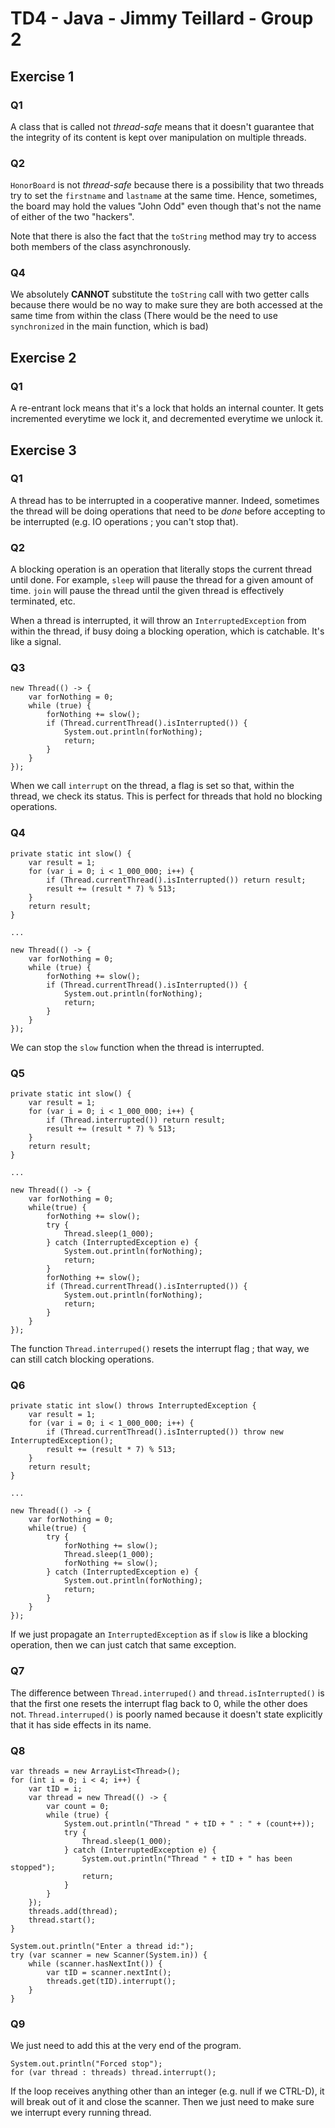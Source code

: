 # TD4 - Java - Jimmy Teillard - Group 2

## Exercise 1

### Q1

A class that is called not *thread-safe* means that it doesn't guarantee that
the integrity of its content is kept over manipulation on multiple threads.

### Q2

`HonorBoard` is not *thread-safe* because there is a possibility that
two threads try to set the `firstname` and `lastname` at the same time.
Hence, sometimes, the board may hold the values "John Odd" even though
that's not the name of either of the two "hackers".

Note that there is also the fact that the `toString` method may
try to access both members of the class asynchronously.

### Q4

We absolutely **CANNOT** substitute the `toString` call with two getter calls because
there would be no way to make sure they are both accessed at the same time from
within the class (There would be the need to use `synchronized` in the main function, which is bad)

## Exercise 2

### Q1

A re-entrant lock means that it's a lock that holds an internal counter.
It gets incremented everytime we lock it, and decremented everytime we unlock it.

## Exercise 3

### Q1

A thread has to be interrupted in a cooperative manner. Indeed, sometimes the thread will be doing operations
that need to be *done* before accepting to be interrupted (e.g. IO operations ; you can't stop that).

### Q2

A blocking operation is an operation that literally stops the current thread until done.
For example, `sleep` will pause the thread for a given amount of time.
`join` will pause the thread until the given thread is effectively terminated, etc.

When a thread is interrupted, it will throw an `InterruptedException` from within the thread,
if busy doing a blocking operation, which is catchable. It's like a signal.

### Q3

```
new Thread(() -> {
    var forNothing = 0;
    while (true) {
        forNothing += slow();
        if (Thread.currentThread().isInterrupted()) {
            System.out.println(forNothing);
            return;
        }
    }
});
```

When we call `interrupt` on the thread, a flag is set so that, within the thread,
we check its status. This is perfect for threads that hold no blocking operations.

### Q4

```
private static int slow() {
    var result = 1;
    for (var i = 0; i < 1_000_000; i++) {
        if (Thread.currentThread().isInterrupted()) return result;
        result += (result * 7) % 513;
    }
    return result;
}

...

new Thread(() -> {
    var forNothing = 0;
    while (true) {
        forNothing += slow();
        if (Thread.currentThread().isInterrupted()) {
            System.out.println(forNothing);
            return;
        }
    }
});
```

We can stop the `slow` function when the thread is interrupted.

### Q5

```
private static int slow() {
    var result = 1;
    for (var i = 0; i < 1_000_000; i++) {
        if (Thread.interrupted()) return result;
        result += (result * 7) % 513;
    }
    return result;
}

...

new Thread(() -> {
    var forNothing = 0;
    while(true) {
        forNothing += slow();
        try {
            Thread.sleep(1_000);
        } catch (InterruptedException e) {
            System.out.println(forNothing);
            return;
        }
        forNothing += slow();
        if (Thread.currentThread().isInterrupted()) {
            System.out.println(forNothing);
            return;
        }
    }
});
```

The function `Thread.interruped()` resets the interrupt flag ; that way,
we can still catch blocking operations.

### Q6

```
private static int slow() throws InterruptedException {
    var result = 1;
    for (var i = 0; i < 1_000_000; i++) {
        if (Thread.currentThread().isInterrupted()) throw new InterruptedException();
        result += (result * 7) % 513;
    }
    return result;
}

...

new Thread(() -> {
    var forNothing = 0;
    while(true) {
        try {
            forNothing += slow();
            Thread.sleep(1_000);
            forNothing += slow();
        } catch (InterruptedException e) {
            System.out.println(forNothing);
            return;
        }
    }
});
```

If we just propagate an `InterruptedException` as if `slow` is like
a blocking operation, then we can just catch that same exception.

### Q7

The difference between `Thread.interruped()` and `thread.isInterrupted()`
is that the first one resets the interrupt flag back to 0, while
the other does not.
`Thread.interruped()` is poorly named because it doesn't state explicitly
that it has side effects in its name.

### Q8

```
var threads = new ArrayList<Thread>();
for (int i = 0; i < 4; i++) {
    var tID = i;
    var thread = new Thread(() -> {
        var count = 0;
        while (true) {
            System.out.println("Thread " + tID + " : " + (count++));
            try {
                Thread.sleep(1_000);
            } catch (InterruptedException e) {
                System.out.println("Thread " + tID + " has been stopped");
                return;
            }
        }
    });
    threads.add(thread);
    thread.start();
}

System.out.println("Enter a thread id:");
try (var scanner = new Scanner(System.in)) {
    while (scanner.hasNextInt()) {
        var tID = scanner.nextInt();
        threads.get(tID).interrupt();
    }
}
```

### Q9

We just need to add this at the very end of the program.

```
System.out.println("Forced stop");
for (var thread : threads) thread.interrupt();
```

If the loop receives anything other than an integer (e.g. null if we CTRL-D),
it will break out of it and close the scanner. Then we just need to make sure
we interrupt every running thread.